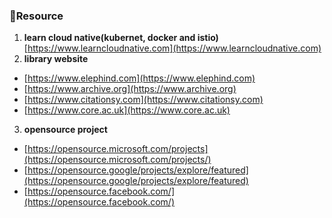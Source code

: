 ### 🧾Resource
 1. **learn cloud native(kubernet, docker and istio)** [https://www.learncloudnative.com](https://www.learncloudnative.com)
 2. **library website**  
  - [https://www.elephind.com](https://www.elephind.com)
  - [https://www.archive.org](https://www.archive.org)
  - [https://www.citationsy.com](https://www.citationsy.com)
  - [https://www.core.ac.uk](https://www.core.ac.uk)
 3. **opensource project**
  - [https://opensource.microsoft.com/projects](https://opensource.microsoft.com/projects/)
  - [https://opensource.google/projects/explore/featured](https://opensource.google/projects/explore/featured)
  - [https://opensource.facebook.com/](https://opensource.facebook.com/)
